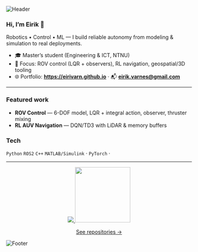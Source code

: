 <!-- Header banner -->
![Header](https://capsule-render.vercel.app/api?type=waving&color=gradient&height=160&section=header&text=Eirik%20Varnes&fontSize=44&fontAlignY=35)

### Hi, I’m Eirik 👋
Robotics • Control • ML — I build reliable autonomy from modeling & simulation to real deployments.

- 🎓 Master’s student (Engineering & ICT, NTNU)
- 🤖 Focus: ROV control (LQR + observers), RL navigation, geospatial/3D tooling
- 🌐 Portfolio: **https://eirivarn.github.io**  ·  📬 **eirik.varnes@gmail.com**

---

### Featured work
- **ROV Control** — 6-DOF model, LQR + integral action, observer, thruster mixing
- **RL AUV Navigation** — DQN/TD3 with LiDAR & memory buffers


### Tech
`Python` `ROS2` `C++` `MATLAB/Simulink` · `PyTorch` · 

---

<p align="center">
  <a href="https://github.com/eirivarn">
<!-- balanced langs + hide notebooks + compact -->
<img src="https://github-readme-stats.vercel.app/api/top-langs/
?username=eirivarn
&layout=compact
&langs_count=8
&size_weight=0.5
&count_weight=0.5
&hide=Jupyter%20Notebook,HTML,CSS" />
  </a>
  <a href="https://github.com/anuraghazra/github-readme-stats">
    <img src="https://github-readme-stats.vercel.app/api/top-langs/?username=eirivarn&layout=compact&hide_border=true" height="150" />
  </a>
</p>

<p align="center">
  <a href="https://github.com/eirivarn?tab=repositories">See repositories →</a>
</p>

<!-- Footer wave -->
![Footer](https://capsule-render.vercel.app/api?type=waving&color=gradient&height=120&section=footer)
